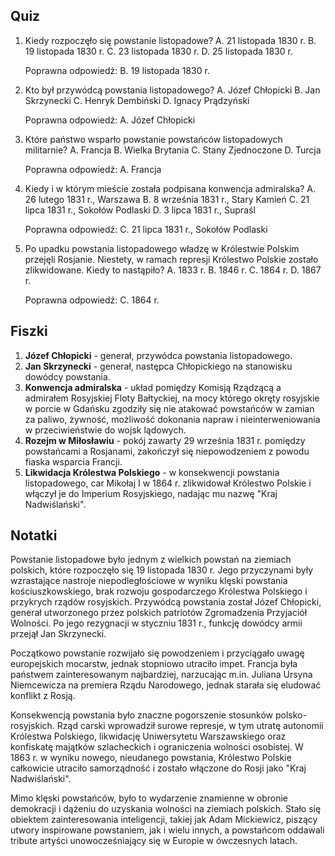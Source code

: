  ## Quiz

1. Kiedy rozpoczęło się powstanie listopadowe?
   A. 21 listopada 1830 r.
   B. 19 listopada 1830 r.
   C. 23 listopada 1830 r.
   D. 25 listopada 1830 r.

   Poprawna odpowiedź: B. 19 listopada 1830 r.

2. Kto był przywódcą powstania listopadowego?
   A. Józef Chłopicki
   B. Jan Skrzynecki
   C. Henryk Dembiński
   D. Ignacy Prądzyński

   Poprawna odpowiedź: A. Józef Chłopicki

3. Które państwo wsparło powstanie powstańców listopadowych militarnie?
   A. Francja
   B. Wielka Brytania
   C. Stany Zjednoczone
   D. Turcja

   Poprawna odpowiedź: A. Francja

4. Kiedy i w którym mieście została podpisana konwencja admiralska?
   A. 26 lutego 1831 r., Warszawa
   B. 8 września 1831 r., Stary Kamień
   C. 21 lipca 1831 r., Sokołów Podlaski
   D. 3 lipca 1831 r., Supraśl

   Poprawna odpowiedź: C. 21 lipca 1831 r., Sokołów Podlaski

5. Po upadku powstania listopadowego władzę w Królestwie Polskim przejęli Rosjanie. Niestety, w ramach represji Królestwo Polskie zostało zlikwidowane. Kiedy to nastąpiło?
   A. 1833 r.
   B. 1846 r.
   C. 1864 r.
   D. 1867 r.

   Poprawna odpowiedź: C. 1864 r.

## Fiszki

1. **Józef Chłopicki** - generał, przywódca powstania listopadowego.
2. **Jan Skrzynecki** - generał, następca Chłopickiego na stanowisku dowódcy powstania.
3. **Konwencja admiralska** - układ pomiędzy Komisją Rządzącą a admirałem Rosyjskiej Floty Bałtyckiej, na mocy którego okręty rosyjskie w porcie w Gdańsku zgodziły się nie atakować powstańców w zamian za paliwo, żywność, możliwość dokonania napraw i nieinterweniowania w przeciwieństwie do wojsk lądowych.
4. **Rozejm w Miłosławiu** - pokój zawarty 29 września 1831 r. pomiędzy powstańcami a Rosjanami, zakończył się niepowodzeniem z powodu fiaska wsparcia Francji.
5. **Likwidacja Królestwa Polskiego** - w konsekwencji powstania listopadowego, car Mikołaj I w 1864 r. zlikwidował Królestwo Polskie i włączył je do Imperium Rosyjskiego, nadając mu nazwę "Kraj Nadwiślański".

## Notatki

Powstanie listopadowe było jednym z wielkich powstań na ziemiach polskich, które rozpoczęło się 19 listopada 1830 r. Jego przyczynami były wzrastające nastroje niepodległościowe w wyniku klęski powstania kościuszkowskiego, brak rozwoju gospodarczego Królestwa Polskiego i przykrych rządów rosyjskich. Przywódcą powstania został Józef Chłopicki, generał utworzonego przez polskich patriotów Zgromadzenia Przyjaciół Wolności. Po jego rezygnacji w styczniu 1831 r., funkcję dowódcy armii przejął Jan Skrzynecki.

Początkowo powstanie rozwijało się powodzeniem i przyciągało uwagę europejskich mocarstw, jednak stopniowo utraciło impet. Francja była państwem zainteresowanym najbardziej, narzucając m.in. Juliana Ursyna Niemcewicza na premiera Rządu Narodowego, jednak starała się eludować konflikt z Rosją.

Konsekwencją powstania było znaczne pogorszenie stosunków polsko-rosyjskich. Rząd carski wprowadził surowe represje, w tym utratę autonomii Królestwa Polskiego, likwidację Uniwersytetu Warszawskiego oraz konfiskatę majątków szlacheckich i ograniczenia wolności osobistej. W 1863 r. w wyniku nowego, nieudanego powstania, Królestwo Polskie całkowicie utraciło samorządność i zostało włączone do Rosji jako "Kraj Nadwiślański".

Mimo klęski powstańców, było to wydarzenie znamienne w obronie demokracji i dążeniu do uzyskania wolności na ziemiach polskich. Stało się obiektem zainteresowania inteligencji, takiej jak Adam Mickiewicz, piszący utwory inspirowane powstaniem, jak i wielu innych, a powstańcom oddawali tribute artyści unowocześniający się w Europie w ówczesnych latach.